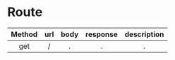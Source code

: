 # Route

| Method | url | body | response | description |
|:---:|:---:|:---:|:---:|:---:|
| get | / | . | . | . | main page |

